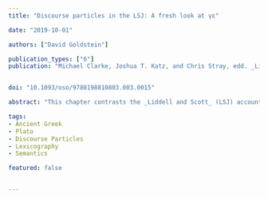 ```yaml
---
title: "Discourse particles in the LSJ: A fresh look at γε"

date: "2019-10-01"

authors: ["David Goldstein"]

publication_types: ["6"]
publication: "Michael Clarke, Joshua T. Katz, and Chris Stray, edd. _Liddell and Scott: The history, methodology, and languages of the world's leading lexicon of ancient Greek_, 268-287. Oxford: Oxford University Press"


doi: "10.1093/oso/9780198810803.003.0015"

abstract: "This chapter contrasts the _Liddell and Scott_ (LSJ) account of the particle γε with an approach that takes advantage of some of the conceptual tools of twenty-first century semantics and pragmatics. It begins by discussing the question of why describing the meaning of discourse particles is so challenging. From here, it homes in on the particle γε, ‘one of the subtlest and most elusive particles’, according to Denniston (1954). After critically reviewing its article in LSJ, it presents the results of a fresh examination of the particle in two Platonic dialogues, _Meno_ and _Cratylus_, focusing on the most salient aspects of its meaning, especially phenomena that LSJ does not mention. It argues that γε is characterized by two semantic properties: scalar interpretation and non-at issue semantics."

tags:
- Ancient Greek
- Plato
- Discourse Particles
- Lexicography
- Semantics

featured: false


---
```

